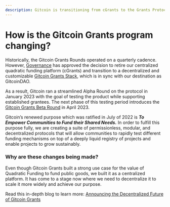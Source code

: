 ```yaml
---
description: Gitcoin is transitioning from cGrants to the Grants Protocol
---
```


# How is the Gitcoin Grants program changing?

Historically, the Gitcoin Grants Rounds operated on a quarterly cadence. However, [Governance](https://gov.gitcoin.co/) has approved the decision to retire our centralized quadratic funding platform (cGrants) and transition to a decentralized and customizable [Gitcoin Grants Stack](../gitcoin-grants-program/what-is-gitcoin-grants-stack.md), which is in sync with our destination as GitcoinDAO.&#x20;

As a result, Gitcoin ran a streamlined Alpha Round on the protocol in January 2023 with the goal of testing the product while supporting established grantees. The next phase of this testing period introduces the [Gitcoin Grants Beta Round](https://go.gitcoin.co/blog/announcing-the-gitcoin-grants-beta-round) in April 2023.

Gitcoin’s renewed purpose which was ratified in July of 2022 is _**To Empower Communities to Fund their Shared Needs.**_ In order to fulfill this purpose fully, we are creating a suite of permissionless, modular, and decentralized protocols that will allow communities to rapidly test different funding mechanisms on top of a deeply liquid registry of projects and enable projects to grow sustainably.

### Why are these changes being made?

Even though Gitcoin Grants built a strong use case for the value of Quadratic Funding to fund public goods, we built it as a centralized platform. It has come to a stage now where we need to decentralize it to scale it more widely and achieve our purpose.

Read this in-depth blog to learn more: [Announcing the Decentralized Future of Gitcoin Grants](https://go.gitcoin.co/blog/announcing-the-decentralized-future-of-gitcoin-grants)
